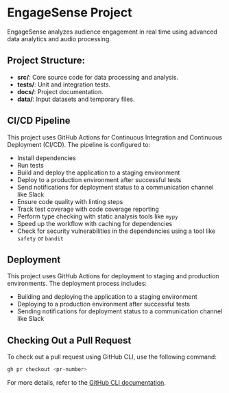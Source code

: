 # EngageSense Project

EngageSense analyzes audience engagement in real time using advanced data analytics and audio processing.

## Project Structure:
- **src/**: Core source code for data processing and analysis.
- **tests/**: Unit and integration tests.
- **docs/**: Project documentation.
- **data/**: Input datasets and temporary files.

## CI/CD Pipeline
This project uses GitHub Actions for Continuous Integration and Continuous Deployment (CI/CD). The pipeline is configured to:
- Install dependencies
- Run tests
- Build and deploy the application to a staging environment
- Deploy to a production environment after successful tests
- Send notifications for deployment status to a communication channel like Slack
- Ensure code quality with linting steps
- Track test coverage with code coverage reporting
- Perform type checking with static analysis tools like `mypy`
- Speed up the workflow with caching for dependencies
- Check for security vulnerabilities in the dependencies using a tool like `safety` or `bandit`

## Deployment
This project uses GitHub Actions for deployment to staging and production environments. The deployment process includes:
- Building and deploying the application to a staging environment
- Deploying to a production environment after successful tests
- Sending notifications for deployment status to a communication channel like Slack

## Checking Out a Pull Request
To check out a pull request using GitHub CLI, use the following command:

```sh
gh pr checkout <pr-number>
```

For more details, refer to the [GitHub CLI documentation](https://cli.github.com/manual/gh_pr_checkout).
